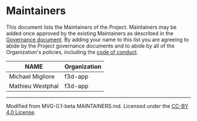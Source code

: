 # Maintainers

This document lists the Maintainers of the Project. Maintainers may be added once approved by the existing Maintainers as described in the [Governance document](./GOVERNANCE.md). By adding your name to this list you are agreeing to abide by the Project governance documents and to abide by all of the Organization's policies, including the [code of conduct](../../CODE_OF_CONDUCT.md).

| **NAME** | **Organization** |
| --- | --- |
| Michael Migliore | f3d-app |
| Mathieu Westphal | f3d-app |

---
Modified from MVG-0.1-beta MAINTAINERS.md. Licensed under the [CC-BY 4.0 License](https://creativecommons.org/licenses/by-sa/4.0/).
